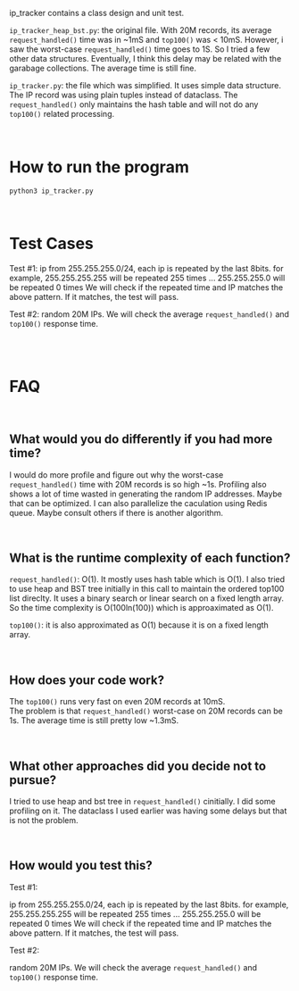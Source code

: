  
ip_tracker contains a class design and unit test. 

`ip_tracker_heap_bst.py`: the original file. With 20M records, its average `request_handled()` time was in ~1mS and `top100()` was < 10mS. 
However, i saw the worst-case `request_handled()` time goes to 1S. So I tried a few other data structures. 
Eventually, I think this delay may be related with the garabage collections. The average time is still fine. 

`ip_tracker.py`: the file which was simplified. It uses simple data structure. The IP record was using plain tuples instead of dataclass. The `request_handled()` only maintains the hash table and will not do any `top100()` related processing. 

<br/>


# How to run the program 
`python3 ip_tracker.py `

&nbsp;
# Test Cases 
Test #1: 
ip from 255.255.255.0/24, each ip is repeated by the last 8bits. 
for example, 
    255.255.255.255 will be repeated 255 times 
    ...
    255.255.255.0 will be repeated 0 times 
We will check if the repeated time and IP matches the above pattern. If it matches, the test will pass. 

Test #2: 
random 20M IPs. We will check the average `request_handled()`  and `top100()` response time. 

<br/>
<br/>

# FAQ

<br/>

## What would you do differently if you had more time?
I would do more profile and figure out why the worst-case `request_handled()` time with 20M records is so high ~1s. 
Profiling also shows a lot of time wasted in generating the random IP addresses. Maybe that can be optimized. 
I can also parallelize the caculation using Redis queue. 
Maybe consult others if there is another algorithm. 

<br/>


## What is the runtime complexity of each function?
`request_handled()`: O(1). It mostly uses hash table which is O(1). I also tried to use heap and BST tree initially in this call to maintain the ordered top100 list direclty. It uses a binary search or linear search on a fixed length array. So the time complexity is O(100ln(100)) which is approaximated as O(1).

`top100()`: it is also approximated as O(1) because it is on a fixed length array. 

<br/>


## How does your code work?
The `top100()` runs very fast on even 20M records at 10mS.  
The problem is that `request_handled()` worst-case on 20M records can be 1s. The average time is still pretty low ~1.3mS. 

<br/>


## What other approaches did you decide not to pursue?
I tried to use heap and bst tree in `request_handled()` cinitially.
I did some profiling on it. The dataclass I used earlier was having some delays but that is not the problem.  

<br/>

## How would you test this?

Test #1: 

ip from 255.255.255.0/24, each ip is repeated by the last 8bits. 
for example, 
    255.255.255.255 will be repeated 255 times 
    ...
    255.255.255.0 will be repeated 0 times 
We will check if the repeated time and IP matches the above pattern. If it matches, the test will pass. 

Test #2: 

random 20M IPs. We will check the average `request_handled()`  and `top100()` response time. 